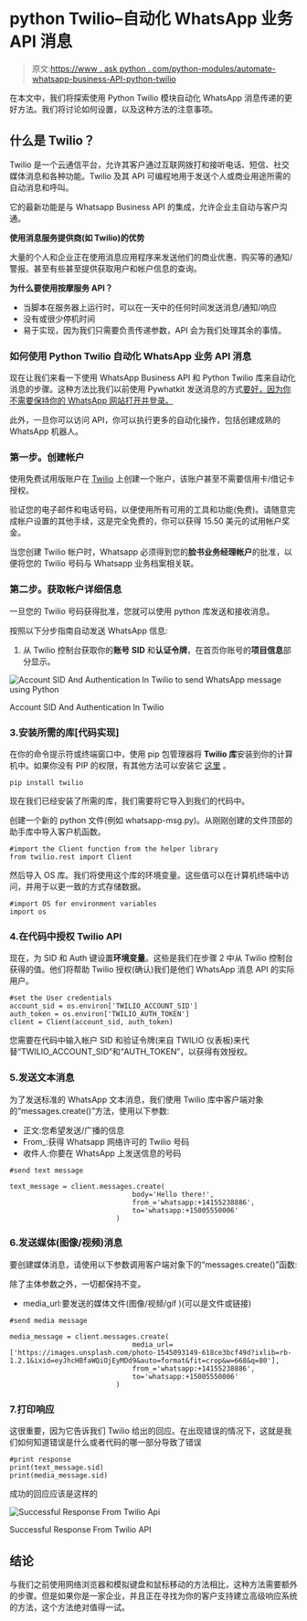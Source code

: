 # python Twilio–自动化 WhatsApp 业务 API 消息

> 原文:[https://www . ask python . com/python-modules/automate-whatsapp-business-API-python-twilio](https://www.askpython.com/python-modules/automate-whatsapp-business-api-python-twilio)

在本文中，我们将探索使用 Python Twilio 模块自动化 WhatsApp 消息传递的更好方法。我们将讨论如何设置，以及这种方法的注意事项。

## 什么是 Twilio？

Twilio 是一个云通信平台，允许其客户通过互联网拨打和接听电话、短信、社交媒体消息和各种功能。Twilio 及其 API 可编程地用于发送个人或商业用途所需的自动消息和呼叫。

它的最新功能是与 Whatsapp Business API 的集成，允许企业主自动与客户沟通。

**使用消息服务提供商(如 Twilio)的优势**

大量的个人和企业正在使用消息应用程序来发送他们的商业优惠、购买等的通知/警报。甚至有些甚至提供获取用户和帐户信息的查询。

**为什么要使用按摩服务 API？**

*   当脚本在服务器上运行时，可以在一天中的任何时间发送消息/通知/响应
*   没有或很少停机时间
*   易于实现，因为我们只需要负责传递参数，API 会为我们处理其余的事情。

### 如何使用 Python Twilio 自动化 WhatsApp 业务 API 消息

现在让我们来看一下使用 WhatsApp Business API 和 Python Twilio 库来自动化消息的步骤。这种方法比我们以前使用 Pywhatkit 发送消息的方式[要好，因为你不需要保持你的 WhatsApp 网站打开并登录。](https://www.askpython.com/python-modules/python-pywhatkit-send-whatsapp-messages)

此外，一旦你可以访问 API，你可以执行更多的自动化操作，包括创建成熟的 WhatsApp 机器人。

### 第一步。创建帐户

使用免费试用版账户在 [Twilio](https://www.twilio.com/) 上创建一个账户，该账户甚至不需要信用卡/借记卡授权。

验证您的电子邮件和电话号码，以便使用所有可用的工具和功能(免费)。请随意完成帐户设置的其他手续，这是完全免费的，你可以获得 15.50 美元的试用帐户奖金。

当您创建 Twilio 帐户时，Whatsapp 必须得到您的**脸书业务经理帐户**的批准，以便将您的 Twilio 号码与 Whatsapp 业务档案相关联。

### 第二步。获取帐户详细信息

一旦您的 Twilio 号码获得批准，您就可以使用 python 库发送和接收消息。

按照以下分步指南自动发送 WhatsApp 信息:

1.  从 Twilio 控制台获取你的**账号** **SID** 和**认证令牌**，在首页你账号的**项目信息**部分显示。

![Account SID And Authentication In Twilio to send WhatsApp message using Python](../Images/38272b225be8d0321cc705735be6e72b.png)

Account SID And Authentication In Twilio

### 3.安装所需的库[代码实现]

在你的命令提示符或终端窗口中，使用 pip 包管理器将 **Twilio 库**安装到你的计算机中。如果你没有 PIP 的权限，有其他方法可以安装它 [这里](https://www.twilio.com/docs/libraries/python#install-the-library) 。

```
pip install twilio

```

现在我们已经安装了所需的库，我们需要将它导入到我们的代码中。

创建一个新的 python 文件(例如 whatsapp-msg.py)。从刚刚创建的文件顶部的助手库中导入客户机函数。

```
#import the Client function from the helper library
from twilio.rest import Client

```

然后导入 OS 库。我们将使用这个库的环境变量。这些值可以在计算机终端中访问，并用于以更一致的方式存储数据。

```
#import OS for environment variables
import os

```

### 4.在代码中授权 Twilio API

现在，为 SID 和 Auth 键设置**环境变量**。这些是我们在步骤 2 中从 Twilio 控制台获得的值。他们将帮助 Twilio 授权(确认)我们是他们 WhatsApp 消息 API 的实际用户。

```
#set the User credentials
account_sid = os.environ['TWILIO_ACCOUNT_SID']
auth_token = os.environ['TWILIO_AUTH_TOKEN']
client = Client(account_sid, auth_token)

```

您需要在代码中输入帐户 SID 和验证令牌(来自 TWILIO 仪表板)来代替“TWILIO_ACCOUNT_SID”和“AUTH_TOKEN”，以获得有效授权。

### 5.发送文本消息

为了发送标准的 WhatsApp 文本消息，我们使用 Twilio 库中客户端对象的“messages.create()”方法，使用以下参数:

*   正文:您希望发送/广播的信息
*   From_:获得 Whatsapp 网络许可的 Twilio 号码
*   收件人:你要在 WhatsApp 上发送信息的号码

```
#send text message

text_message = client.messages.create(
                              body='Hello there!',
                              from_='whatsapp:+14155238886',
                              to='whatsapp:+15005550006'
                          )

```

### 6.发送媒体(图像/视频)消息

要创建媒体消息，请使用以下参数调用客户端对象下的“messages.create()”函数:

除了主体参数之外，一切都保持不变。

*   media_url:要发送的媒体文件(图像/视频/gif )(可以是文件或链接)

```
#send media message

media_message = client.messages.create(
                              media_url=['https://images.unsplash.com/photo-1545093149-618ce3bcf49d?ixlib=rb-1.2.1&ixid=eyJhcHBfaWQiOjEyMDd9&auto=format&fit=crop&w=668&q=80'],
                              from_='whatsapp:+14155238886',
                              to='whatsapp:+15005550006'
                          )

```

### 7.打印响应

这很重要，因为它告诉我们 Twilio 给出的回应。在出现错误的情况下，这就是我们如何知道错误是什么或者代码的哪一部分导致了错误

```
#print response
print(text_message.sid)
print(media_message.sid)

```

成功的回应应该是这样的

![Successful Response From Twilio Api](../Images/94ca0d8f9b0c483f0fc41160209959c5.png)

Successful Response From Twilio API

## 结论

与我们之前使用网络浏览器和模拟键盘和鼠标移动的方法相比，这种方法需要额外的步骤。但是如果你是一家企业，并且正在寻找为你的客户支持建立高级响应系统的方法，这个方法绝对值得一试。